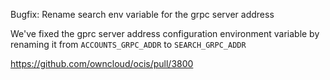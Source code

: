 Bugfix: Rename search env variable for the grpc server address

We've fixed the gprc server address configuration environment variable by renaming it from
`ACCOUNTS_GRPC_ADDR` to `SEARCH_GRPC_ADDR`

https://github.com/owncloud/ocis/pull/3800
